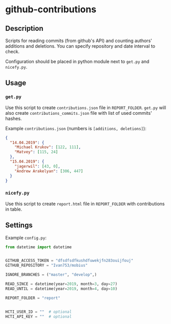 # github-contributions

## Description

Scripts for reading commits (from github's API) and counting authors'
additions and deletions. You can specify repository and date interval to
check.

Configuration should be placed in python module next to `get.py` and
`nicefy.py`.

## Usage

### `get.py`

Use this script to create `contributions.json` file in `REPORT_FOLDER`.
`get.py` will also create `contributions_commits.json` file with list of
used commits' hashes.

Example `contributions.json` (numbers is `[additions, deletions]`):

```json
{
  "14.04.2019": {
    "Michael Krukov": [122, 111],
    "Matvey": [115, 24]
  },
  "15.04.2019": {
    "jagerwil": [43, 0],
    "Andrew Arakelyan": [306, 447]
  }
}
```

### `nicefy.py`

Use this script to create `report.html` file in `REPORT_FOLDER` with
contributions in table.

## Settings

Example `config.py`:

```py
from datetime import datetime


GITHUB_ACCESS_TOKEN = "dfsdfsdfkushdfuwekjfn283ouijfouj"
GITHUB_REPOSITORY = "Ivan753/mobius"

IGNORE_BRANCHES = ("master", "develop",)

READ_SINCE = datetime(year=2019, month=3, day=27)
READ_UNTIL = datetime(year=2019, month=4, day=10)

REPORT_FOLDER = "report"


HCTI_USER_ID = ""  # optional
HCTI_API_KEY = ""  # optional

```
